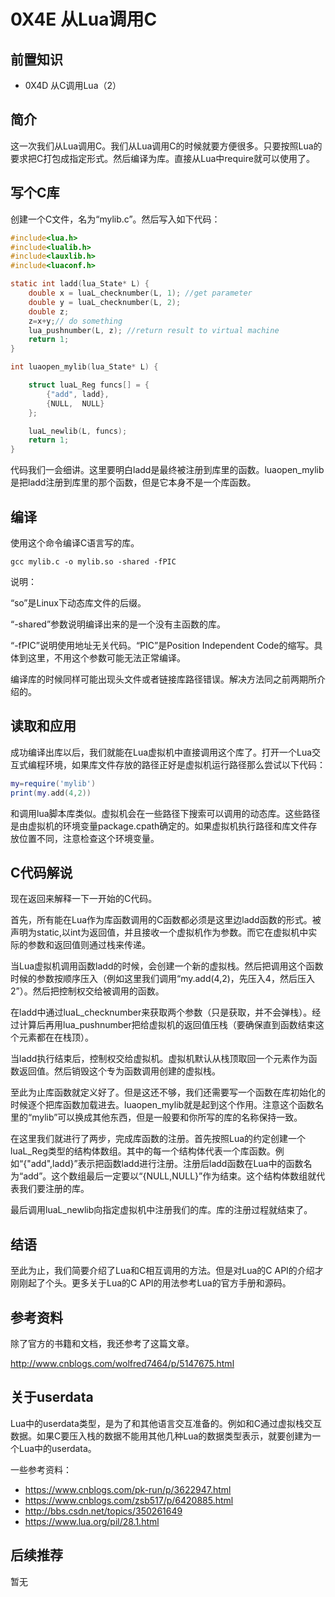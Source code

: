 # 0X4E 从Lua调用C

## 前置知识

* 0X4D 从C调用Lua（2）

## 简介

这一次我们从Lua调用C。我们从Lua调用C的时候就要方便很多。只要按照Lua的要求把C打包成指定形式。然后编译为库。直接从Lua中require就可以使用了。

## 写个C库

创建一个C文件，名为“mylib.c”。然后写入如下代码：

```C
#include<lua.h>
#include<lualib.h>
#include<lauxlib.h>
#include<luaconf.h>

static int ladd(lua_State* L) {
    double x = luaL_checknumber(L, 1); //get parameter
    double y = luaL_checknumber(L, 2);
    double z;
    z=x+y;// do something
    lua_pushnumber(L, z); //return result to virtual machine
    return 1;
}

int luaopen_mylib(lua_State* L) {

    struct luaL_Reg funcs[] = {
        {"add", ladd},
        {NULL,  NULL}
    };

    luaL_newlib(L, funcs);
    return 1;
}
```

代码我们一会细讲。这里要明白ladd是最终被注册到库里的函数。luaopen_mylib是把ladd注册到库里的那个函数，但是它本身不是一个库函数。

## 编译

使用这个命令编译C语言写的库。

```shell
gcc mylib.c -o mylib.so -shared -fPIC
```

说明：

“so”是Linux下动态库文件的后缀。

“-shared”参数说明编译出来的是一个没有主函数的库。

“-fPIC”说明使用地址无关代码。“PIC”是Position Independent Code的缩写。具体到这里，不用这个参数可能无法正常编译。

编译库的时候同样可能出现头文件或者链接库路径错误。解决方法同之前两期所介绍的。

## 读取和应用

成功编译出库以后，我们就能在Lua虚拟机中直接调用这个库了。打开一个Lua交互式编程环境，如果库文件存放的路径正好是虚拟机运行路径那么尝试以下代码：

```lua
my=require('mylib')
print(my.add(4,2))
```

和调用lua脚本库类似。虚拟机会在一些路径下搜索可以调用的动态库。这些路径是由虚拟机的环境变量package.cpath确定的。如果虚拟机执行路径和库文件存放位置不同，注意检查这个环境变量。

## C代码解说

现在返回来解释一下一开始的C代码。

首先，所有能在Lua作为库函数调用的C函数都必须是这里边ladd函数的形式。被声明为static,以int为返回值，并且接收一个虚拟机作为参数。而它在虚拟机中实际的参数和返回值则通过栈来传递。

当Lua虚拟机调用函数ladd的时候，会创建一个新的虚拟栈。然后把调用这个函数时候的参数按顺序压入（例如这里我们调用“my.add(4,2)，先压入4，然后压入2”）。然后把控制权交给被调用的函数。

在ladd中通过luaL_checknumber来获取两个参数（只是获取，并不会弹栈）。经过计算后再用lua_pushnumber把给虚拟机的返回值压栈（要确保直到函数结束这个元素都在在栈顶）。

当ladd执行结束后，控制权交给虚拟机。虚拟机默认从栈顶取回一个元素作为函数返回值。然后销毁这个专为函数调用创建的虚拟栈。

至此为止库函数就定义好了。但是这还不够，我们还需要写一个函数在库初始化的时候逐个把库函数加载进去。luaopen_mylib就是起到这个作用。注意这个函数名里的“mylib”可以换成其他东西，但是一般要和你所写的库的名称保持一致。

在这里我们就进行了两步，完成库函数的注册。首先按照Lua的约定创建一个luaL_Reg类型的结构体数组。其中的每一个结构体代表一个库函数。例如“{"add",ladd}”表示把函数ladd进行注册。注册后ladd函数在Lua中的函数名为“add”。这个数组最后一定要以“{NULL,NULL}”作为结束。这个结构体数组就代表我们要注册的库。

最后调用luaL_newlib向指定虚拟机中注册我们的库。库的注册过程就结束了。

## 结语

至此为止，我们简要介绍了Lua和C相互调用的方法。但是对Lua的C API的介绍才刚刚起了个头。更多关于Lua的C API的用法参考Lua的官方手册和源码。

## 参考资料

除了官方的书籍和文档，我还参考了这篇文章。

<http://www.cnblogs.com/wolfred7464/p/5147675.html>

## 关于userdata

Lua中的userdata类型，是为了和其他语言交互准备的。例如和C通过虚拟栈交互数据。如果C要压入栈的数据不能用其他几种Lua的数据类型表示，就要创建为一个Lua中的userdata。

一些参考资料：

* <https://www.cnblogs.com/pk-run/p/3622947.html>
* <https://www.cnblogs.com/zsb517/p/6420885.html>
* <http://bbs.csdn.net/topics/350261649>
* <https://www.lua.org/pil/28.1.html>

## 后续推荐

暂无

